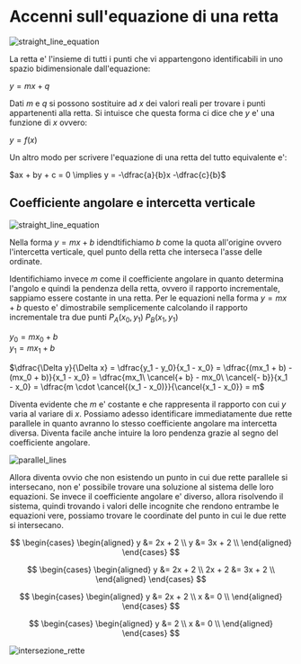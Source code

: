 # Accenni sull'equazione di una retta  

![straight_line_equation](https://user-images.githubusercontent.com/7195133/219866558-5bcd9881-d4b7-47f2-91eb-df7d29d4f414.jpg)  

La retta e' l'insieme di tutti i punti che vi appartengono identificabili in uno spazio bidimensionale dall'equazione:  

$y = mx + q$  

Dati $m$ e $q$ si possono sostituire ad $x$ dei valori reali per trovare i punti appartenenti alla retta. Si intuisce che questa forma ci dice che $y$ e' una funzione di $x$ ovvero:  

$y = f(x)$  

Un altro modo per scrivere l'equazione di una retta del tutto equivalente e':    

$ax + by + c = 0 \implies y = -\dfrac{a}{b}x -\dfrac{c}{b}$  


## Coefficiente angolare e intercetta verticale  

![straight_line_equation](https://user-images.githubusercontent.com/7195133/219866439-c8cedbd3-c1b5-4ab1-a1b0-59d6e7e4de22.jpg)  

Nella forma $y = mx + b$ idendtifichiamo $b$ come la quota all'origine ovvero l'intercetta verticale, quel punto della retta che interseca l'asse delle ordinate.  

Identifichiamo invece $m$ come il coefficiente angolare in quanto determina l'angolo e quindi la pendenza della retta, ovvero il rapporto incrementale, sappiamo essere costante in una retta. Per le equazioni nella forma $y = mx + b$ questo e' dimostrabile semplicemente calcolando il rapporto incrementale tra due punti $P_A(x_0, y_1)\ P_B(x_1, y_1)$  

$y_0 = mx_0 + b$  
$y_1 = mx_1 + b$  

$\dfrac{\Delta y}{\Delta x} = \dfrac{y_1 - y_0}{x_1 - x_0} = \dfrac{(mx_1 + b) - (mx_0 + b)}{x_1 - x_0} = \dfrac{mx_1\ \cancel{+ b} - mx_0\ \cancel{- b}}{x_1 - x_0} = \dfrac{m \cdot \cancel{(x_1 - x_0)}}{\cancel{x_1 - x_0}} = m$  

Diventa evidente che $m$ e' costante e che rappresenta il rapporto con cui $y$ varia al variare di $x$. Possiamo adesso identificare immediatamente due rette parallele in quanto avranno lo stesso coefficiente angolare ma intercetta diversa. Diventa facile anche intuire la loro pendenza grazie al segno del coefficiente angolare.  

![parallel_lines](https://user-images.githubusercontent.com/7195133/219866868-9d603a61-bd5a-4c0c-8fd3-c8f6ddf242b1.jpg)  

Allora diventa ovvio che non esistendo un punto in cui due rette parallele si intersecano, non e' possibile trovare una soluzione al sistema delle loro equazioni. Se invece il coefficiente angolare e' diverso, allora risolvendo il sistema, quindi trovando i valori delle incognite che rendono entrambe le equazioni vere, possiamo trovare le coordinate del punto in cui le due rette si intersecano.  

$$
\begin{cases}
  \begin{aligned}
    y &= 2x + 2 \\
    y &= 3x + 2 \\
  \end{aligned}
\end{cases}
$$  

$$
\begin{cases}
  \begin{aligned}
    y &= 2x + 2 \\
    2x + 2 &= 3x + 2 \\
  \end{aligned}
\end{cases}
$$  

$$
\begin{cases}
  \begin{aligned}
    y &= 2x + 2 \\
    x &= 0 \\
  \end{aligned}
\end{cases}
$$  

$$
\begin{cases}
  \begin{aligned}
    y &= 2 \\
    x &= 0 \\
  \end{aligned}
\end{cases}
$$  

![intersezione_rette](https://user-images.githubusercontent.com/7195133/219903132-e6b3fd86-0d8f-438a-bfd4-9f8b6471d4e5.jpg)
